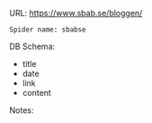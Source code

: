 URL: https://www.sbab.se/bloggen/

    Spider name: sbabse

DB Schema:
- title
- date
- link
- content

Notes: